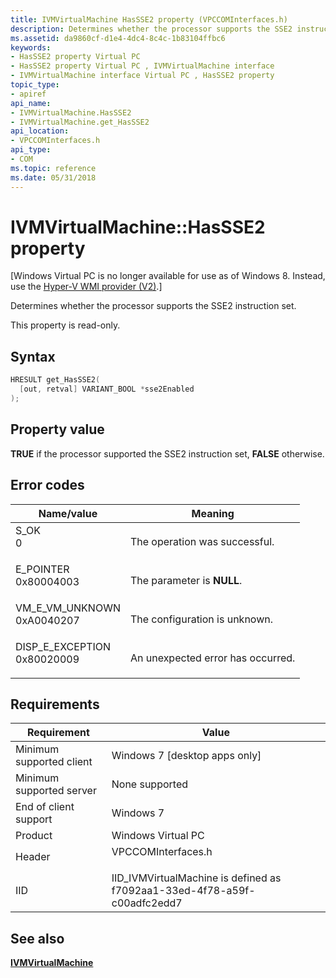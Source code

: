 ```yaml
---
title: IVMVirtualMachine HasSSE2 property (VPCCOMInterfaces.h)
description: Determines whether the processor supports the SSE2 instruction set.
ms.assetid: da9860cf-d1e4-4dc4-8c4c-1b83104ffbc6
keywords:
- HasSSE2 property Virtual PC
- HasSSE2 property Virtual PC , IVMVirtualMachine interface
- IVMVirtualMachine interface Virtual PC , HasSSE2 property
topic_type:
- apiref
api_name:
- IVMVirtualMachine.HasSSE2
- IVMVirtualMachine.get_HasSSE2
api_location:
- VPCCOMInterfaces.h
api_type:
- COM
ms.topic: reference
ms.date: 05/31/2018
---
```


# IVMVirtualMachine::HasSSE2 property

\[Windows Virtual PC is no longer available for use as of Windows 8. Instead, use the [Hyper-V WMI provider (V2)](/windows/desktop/HyperV_v2/windows-virtualization-portal).\]

Determines whether the processor supports the SSE2 instruction set.

This property is read-only.

## Syntax


```C++
HRESULT get_HasSSE2(
  [out, retval] VARIANT_BOOL *sse2Enabled
);
```



## Property value

**TRUE** if the processor supported the SSE2 instruction set, **FALSE** otherwise.

## Error codes



| Name/value                                                                                                                                                    | Meaning                                      |
|---------------------------------------------------------------------------------------------------------------------------------------------------------------|----------------------------------------------|
| <dl> <dt>S\_OK</dt> <dt>0</dt> </dl>                       | The operation was successful.<br/>     |
| <dl> <dt>E\_POINTER</dt> <dt>0x80004003</dt> </dl>         | The parameter is **NULL**.<br/>        |
| <dl> <dt>VM\_E\_VM\_UNKNOWN</dt> <dt>0xA0040207</dt> </dl> | The configuration is unknown.<br/>     |
| <dl> <dt>DISP\_E\_EXCEPTION</dt> <dt>0x80020009</dt> </dl> | An unexpected error has occurred.<br/> |



## Requirements



| Requirement | Value |
|-------------------------------------|-----------------------------------------------------------------------------------------------|
| Minimum supported client<br/> | Windows 7 \[desktop apps only\]<br/>                                                    |
| Minimum supported server<br/> | None supported<br/>                                                                     |
| End of client support<br/>    | Windows 7<br/>                                                                          |
| Product<br/>                  | Windows Virtual PC<br/>                                                                 |
| Header<br/>                   | <dl> <dt>VPCCOMInterfaces.h</dt> </dl> |
| IID<br/>                      | IID\_IVMVirtualMachine is defined as f7092aa1-33ed-4f78-a59f-c00adfc2edd7<br/>          |



## See also

<dl> <dt>

[**IVMVirtualMachine**](ivmvirtualmachine.md)
</dt> </dl>

 

